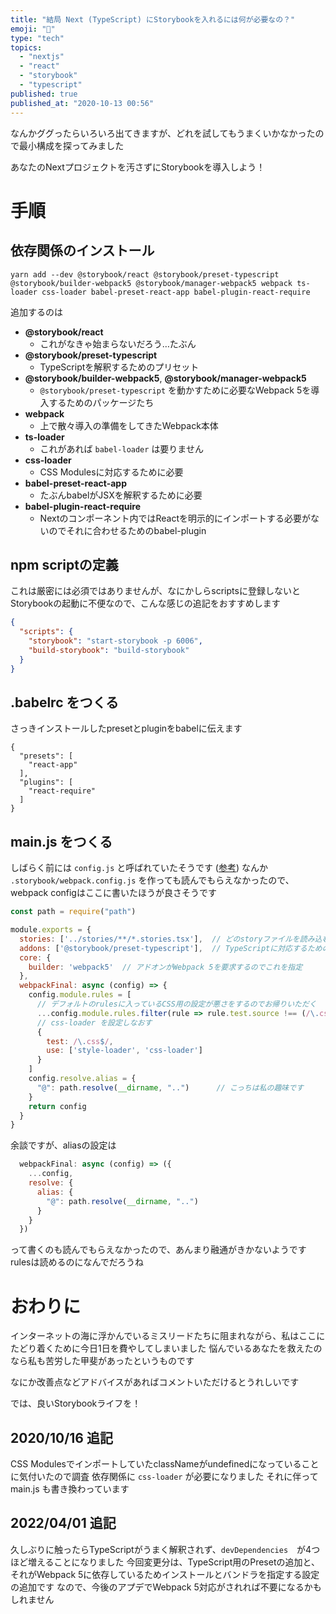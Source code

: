 ```yaml
---
title: "結局 Next (TypeScript) にStorybookを入れるには何が必要なの？"
emoji: "📕"
type: "tech"
topics:
  - "nextjs"
  - "react"
  - "storybook"
  - "typescript"
published: true
published_at: "2020-10-13 00:56"
---
```


なんかググったらいろいろ出てきますが、どれを試してもうまくいかなかったので最小構成を探ってみました

あなたのNextプロジェクトを汚さずにStorybookを導入しよう！

# 手順
## 依存関係のインストール
``` shell
yarn add --dev @storybook/react @storybook/preset-typescript @storybook/builder-webpack5 @storybook/manager-webpack5 webpack ts-loader css-loader babel-preset-react-app babel-plugin-react-require 
```

追加するのは
- **@storybook/react**
	- これがなきゃ始まらないだろう…たぶん
- **@storybook/preset-typescript**
	- TypeScriptを解釈するためのプリセット
- **@storybook/builder-webpack5**, **@storybook/manager-webpack5**
	- `@storybook/preset-typescript` を動かすために必要なWebpack 5を導入するためのパッケージたち
- **webpack**
	- 上で散々導入の準備をしてきたWebpack本体
- **ts-loader**
	- これがあれば `babel-loader` は要りません
- **css-loader**
	- CSS Modulesに対応するために必要
- **babel-preset-react-app**
	- たぶんbabelがJSXを解釈するために必要
- **babel-plugin-react-require**
	- Nextのコンポーネント内ではReactを明示的にインポートする必要がないのでそれに合わせるためのbabel-plugin

## npm scriptの定義
これは厳密には必須ではありませんが、なにかしらscriptsに登録しないとStorybookの起動に不便なので、こんな感じの追記をおすすめします
``` json:package.json
{
  "scripts": {
    "storybook": "start-storybook -p 6006",
    "build-storybook": "build-storybook"
  }
}
```

## .babelrc をつくる
さっきインストールしたpresetとpluginをbabelに伝えます
``` json:.storybook/.babelrc
{
  "presets": [
    "react-app"
  ],
  "plugins": [
    "react-require"
  ]
}
```

## main.js をつくる
しばらく前には `config.js` と呼ばれていたそうです ([参考](https://github.com/storybookjs/storybook/blob/f0e721329b70f9c5d61cb40f6f5d8d983d3e3298/MIGRATION.md#from-version-52x-to-53x))
なんか `.storybook/webpack.config.js` を作っても読んでもらえなかったので、webpack configはここに書いたほうが良さそうです
``` js:.storybook/main.js
const path = require("path")

module.exports = {
  stories: ['../stories/**/*.stories.tsx'],  // どのstoryファイルを読み込むのか
  addons: ['@storybook/preset-typescript'],  // TypeScriptに対応するためのプリセット
  core: {
    builder: 'webpack5'  // アドオンがWebpack 5を要求するのでこれを指定
  },
  webpackFinal: async (config) => {
    config.module.rules = [
      // デフォルトのrulesに入っているCSS用の設定が悪さをするのでお帰りいただく
      ...config.module.rules.filter(rule => rule.test.source !== (/\.css$/).source),
      // css-loader を設定しなおす
      {
        test: /\.css$/,
        use: ['style-loader', 'css-loader']
      }
    ]
    config.resolve.alias = {
      "@": path.resolve(__dirname, "..")      // こっちは私の趣味です
    }
    return config
  }
}
```

余談ですが、aliasの設定は
``` js
  webpackFinal: async (config) => ({
    ...config,
    resolve: {
      alias: {
        "@": path.resolve(__dirname, "..")
      }
    }
  })
```
って書くのも読んでもらえなかったので、あんまり融通がきかないようです
rulesは読めるのになんでだろうね

# おわりに
インターネットの海に浮かんでいるミスリードたちに阻まれながら、私はここにたどり着くために今日1日を費やしてしまいました
悩んでいるあなたを救えたのなら私も苦労した甲斐があったというものです

なにか改善点などアドバイスがあればコメントいただけるとうれしいです

では、良いStorybookライフを！

## 2020/10/16 追記
CSS ModulesでインポートしていたclassNameがundefinedになっていることに気付いたので調査
依存関係に `css-loader` が必要になりました
それに伴って main.js も書き換わっています

## 2022/04/01 追記
久しぶりに触ったらTypeScriptがうまく解釈されず、`devDependencies`　が4つほど増えることになりました
今回変更分は、TypeScript用のPresetの追加と、それがWebpack 5に依存しているためインストールとバンドラを指定する設定の追加です
なので、今後のアプデでWebpack 5対応がされれば不要になるかもしれません
